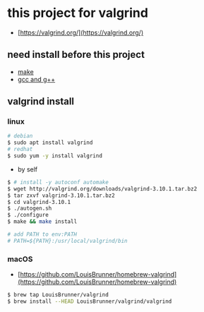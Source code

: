 # this project for valgrind

- [https://valgrind.org/](https://valgrind.org/)

## need install before this project

- [make](https://www.gnu.org/software/make/)
- [gcc and g++](https://gcc.gnu.org/)

## valgrind install

### linux

```bash
# debian
$ sudo apt install valgrind
# redhat
$ sudo yum -y install valgrind
```

- by self

```bash
$ # install -y autoconf automake
$ wget http://valgrind.org/downloads/valgrind-3.10.1.tar.bz2
$ tar zxvf valgrind-3.10.1.tar.bz2
$ cd valgrind-3.10.1
$ ./autogen.sh
$ ./configure
$ make && make install

# add PATH to env:PATH
# PATH=${PATH}:/usr/local/valgrind/bin
```

### macOS

- [https://github.com/LouisBrunner/homebrew-valgrind](https://github.com/LouisBrunner/homebrew-valgrind)

```bash
$ brew tap LouisBrunner/valgrind
$ brew install --HEAD LouisBrunner/valgrind/valgrind
```